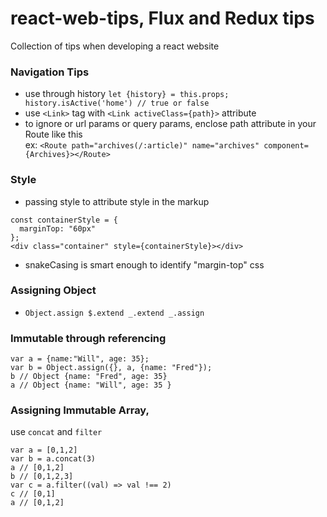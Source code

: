 # react-web-tips, Flux and Redux tips
Collection of tips when developing a react website

### Navigation Tips
* use through history `let {history} = this.props; history.isActive('home') // true or false`
* use `<Link>` tag with `<Link activeClass={path}>` attribute
* to ignore or url params or query params, enclose path attribute in your Route like this
  <br /> ex: `<Route path="archives(/:article)" name="archives" component={Archives}></Route>`
  
### Style
* passing style to attribute style in the markup
```
const containerStyle = {
  marginTop: "60px"
};
<div class="container" style={containerStyle}></div>
```
* snakeCasing is smart enough to identify "margin-top" css

### Assigning Object
* `Object.assign $.extend _.extend _.assign`

### Immutable through referencing
```
var a = {name:"Will", age: 35};
var b = Object.assign({}, a, {name: "Fred"});
b // Object {name: "Fred", age: 35}
a // Object {name: "Will", age: 35 }
```

### Assigning Immutable Array, 
use `concat` and `filter`
```
var a = [0,1,2]
var b = a.concat(3)
a // [0,1,2]
b // [0,1,2,3]
var c = a.filter((val) => val !== 2)
c // [0,1]
a // [0,1,2]
```
